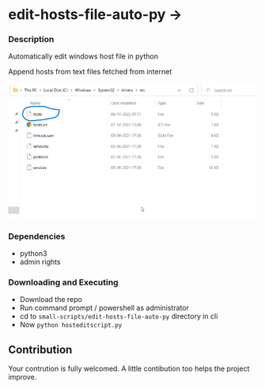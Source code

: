 # edit-hosts-file-auto-py ->

### Description
Automatically edit windows host file in python

Append hosts from text files fetched from internet

![system32/drivers/etc](/edit-hosts-file-auto-py/snapshots/etc.png)

### Dependencies

* python3
* admin rights

### Downloading and Executing
* Download the repo
* Run command prompt / powershell as administrator
* cd to `small-scripts/edit-hosts-file-auto-py` directory in cli
* Now `python hosteditscript.py`

## Contribution

Your contrution is fully welcomed. A little contibution too helps the project improve.
